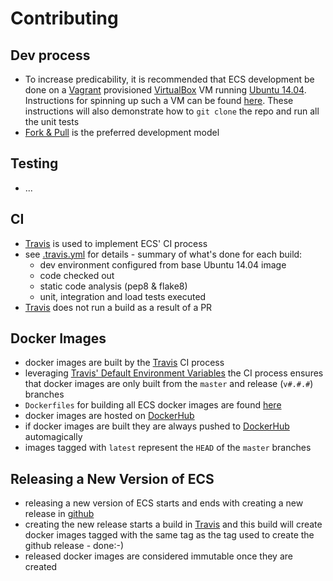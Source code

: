 # Contributing

## Dev process

* To increase predicability, it is recommended
that ECS development be done on a [Vagrant](http://www.vagrantup.com/) provisioned
[VirtualBox](https://www.virtualbox.org/)
VM running [Ubuntu 14.04](http://releases.ubuntu.com/14.04/).
Instructions for spinning up such a VM can be found [here](../dev_env).
These instructions will also demonstrate how to ```git clone``` the
repo and run all the unit tests
* [Fork & Pull](https://help.github.com/articles/types-of-collaborative-development-models/#fork--pull)
is the preferred development model

## Testing

* ...

## CI

* [Travis](https://travis-ci.org/) is used to implement ECS' CI process
* see [.travis.yml](../.travis.yml) for details - summary of what's
done for each build:
  * dev environment configured from base Ubuntu 14.04 image
  * code checked out
  * static code analysis (pep8 & flake8)
  * unit, integration and load tests executed
* [Travis](https://travis-ci.org/) does not run a build as a result of a PR

## Docker Images

* docker images are built by the [Travis](https://travis-ci.org/) CI process
* leveraging [Travis' Default Environment Variables](https://docs.travis-ci.com/user/environment-variables/#Default-Environment-Variables)
the CI process ensures that
docker images are only built from the ```master``` and release (```v#.#.#```) branches
* ```Dockerfiles``` for building all ECS docker images are found [here](../dockerfiles)
* docker images are hosted on [DockerHub](https://hub.docker.com/search/?q=simonsdave%2Fecs)
* if docker images are built they are always pushed to [DockerHub](https://hub.docker.com/u/simonsdave/) automagically
* images tagged with ```latest``` represent the ```HEAD``` of the ```master``` branches

## Releasing a New Version of ECS

* releasing a new version of ECS starts and ends with creating a
new release in [github](https://github.com/simonsdave/ecs/releases)
* creating the new release starts a build in [Travis](https://travis-ci.org/)
and this build will create docker images tagged with the same tag
as the tag used to create the github release - done:-)
* released docker images are considered immutable once they are created
